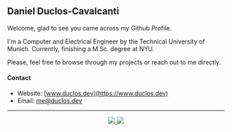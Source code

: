 ## Daniel Duclos-Cavalcanti

Welcome, glad to see you came across my Github Profile. 

I'm a Computer and Electrical Engineer by the Technical University of Munich. Currently, finishing a M.Sc. degree at NYU.

Please, feel free to browse through my projects or reach out to me directly.

#### Contact
+ Website: [www.duclos.dev](https://www.duclos.dev)
+ Email: [me@duclos.dev](mailto:me@duclos.dev)
<!-- + HuggingFace: [https://huggingface.co/duclos-cavalcanti](https://huggingface.co/duclos-cavalcanti) -->

--- 

<p align="center">
  <a href="https://ko-fi.com/duclos">
    <img src="https://img.shields.io/badge/donation-ko--fi-red.svg">
  </a>
  
  <a href="https://www.buymeacoffee.com/danielduclos">
    <img src="https://img.shields.io/badge/donation-buy--me--coffee-green.svg">
  </a>
</p>

